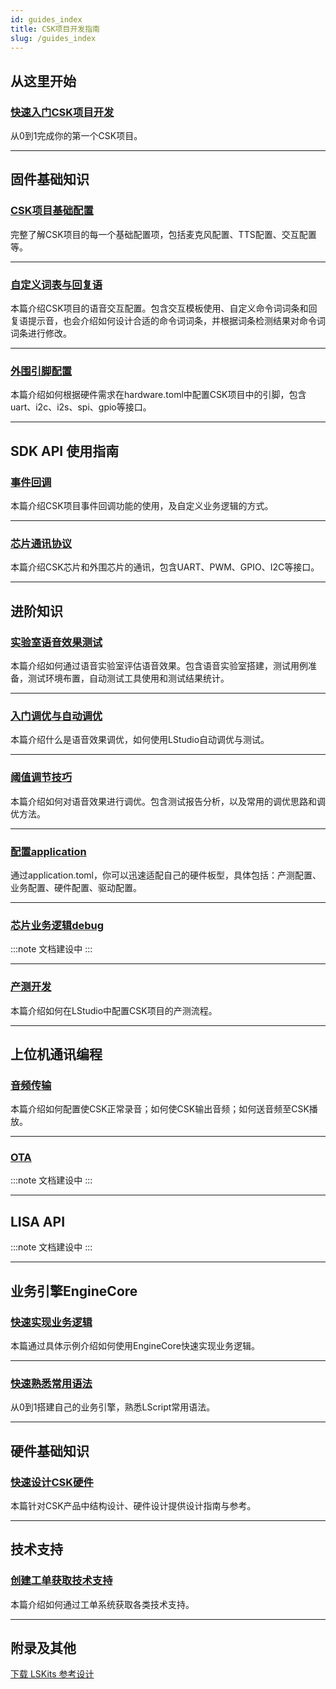 ```yaml
---
id: guides_index
title: CSK项目开发指南
slug: /guides_index
---
```


## 从这里开始

### [快速入门CSK项目开发](/getting_start)

从0到1完成你的第一个CSK项目。

-------

## 固件基础知识

### [CSK项目基础配置](/guides/firmware/base_config) 

完整了解CSK项目的每一个基础配置项，包括麦克风配置、TTS配置、交互配置等。

--------

### [自定义词表与回复语](/vui)

本篇介绍CSK项目的语音交互配置。包含交互模板使用、自定义命令词词条和回复语提示音，也会介绍如何设计合适的命令词词条，并根据词条检测结果对命令词词条进行修改。

--------

### [外围引脚配置](/peripheral_config)

本篇介绍如何根据硬件需求在hardware.toml中配置CSK项目中的引脚，包含uart、i2c、i2s、spi、gpio等接口。

--------

## SDK API 使用指南

### [事件回调](/guides_index)

本篇介绍CSK项目事件回调功能的使用，及自定义业务逻辑的方式。


--------


### [芯片通讯协议](/guides_index)


本篇介绍CSK芯片和外围芯片的通讯，包含UART、PWM、GPIO、I2C等接口。


--------

## 进阶知识

### [实验室语音效果测试](/test) 

本篇介绍如何通过语音实验室评估语音效果。包含语音实验室搭建，测试用例准备，测试环境布置，自动测试工具使用和测试结果统计。


---------

### [入门调优与自动调优](/auto_optimize) 
本篇介绍什么是语音效果调优，如何使用LStudio自动调优与测试。

-----------------

### [阈值调节技巧](/optimize_skills) 

本篇介绍如何对语音效果进行调优。包含测试报告分析，以及常用的调优思路和调优方法。

--------

### [配置application](/application_config) 

通过application.toml，你可以迅速适配自己的硬件板型，具体包括：产测配置、业务配置、硬件配置、驱动配置。

--------


### [芯片业务逻辑debug](/guides_index)


:::note 文档建设中
:::

--------


### [产测开发](/factory_config) 

本篇介绍如何在LStudio中配置CSK项目的产测流程。

--------

## 上位机通讯编程 

### [音频传输](/audio_transmission)

本篇介绍如何配置使CSK正常录音；如何使CSK输出音频；如何送音频至CSK播放。

-------------------

### [OTA](/guides_index)

:::note 文档建设中
:::

-------------------



## LISA API 

:::note 文档建设中
:::

<!-- ### [LISA API简介](/lisa_guide)

:::note 文档建设中
:::

--------

### [LISA API使用指南](http://localhost:3000/lisa_guide)

LISA API使用指南。


--------

### [LISA API代码示例](/lisa_guide)

LISA API代码示例。 -->

--------

## 业务引擎EngineCore

### [快速实现业务逻辑](/guides/EngineCore/getting_started)

本篇通过具体示例介绍如何使用EngineCore快速实现业务逻辑。

---------

### [快速熟悉常用语法](/guides/EngineCore/grammar)

从0到1搭建自己的业务引擎，熟悉LScript常用语法。

-------------------
## 硬件基础知识 

### [快速设计CSK硬件](/lisa_guide)

本篇针对CSK产品中结构设计、硬件设计提供设计指南与参考。

---------------------
## 技术支持

### [创建工单获取技术支持](/cloud_project)

本篇介绍如何通过工单系统获取各类技术支持。

------------------------------------

## 附录及其他

[下载 LSKits 参考设计](https://open.listenai.com/resource/open/doc_resource%2F%E7%A1%AC%E4%BB%B6%E8%AE%BE%E8%AE%A1%E6%8C%87%E5%8D%97%2F%E5%8E%9F%E7%90%86%E5%9B%BE%26PCB%E8%AE%BE%E8%AE%A1%E5%8F%82%E8%80%83LSKits%E5%8F%82%E8%80%83%E8%AE%BE%E8%AE%A1.zip)





